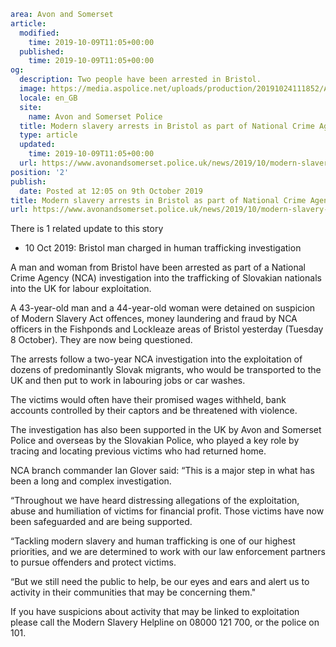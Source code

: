 ```yaml
area: Avon and Somerset
article:
  modified:
    time: 2019-10-09T11:05+00:00
  published:
    time: 2019-10-09T11:05+00:00
og:
  description: Two people have been arrested in Bristol.
  image: https://media.aspolice.net/uploads/production/20191024111852/Arrest-made-police-hats.jpg
  locale: en_GB
  site:
    name: Avon and Somerset Police
  title: Modern slavery arrests in Bristol as part of National Crime Agency inquiry | Avon and Somerset Police
  type: article
  updated:
    time: 2019-10-09T11:05+00:00
  url: https://www.avonandsomerset.police.uk/news/2019/10/modern-slavery-arrests-in-bristol-as-part-of-national-crime-agency-inquiry/
position: '2'
publish:
  date: Posted at 12:05 on 9th October 2019
title: Modern slavery arrests in Bristol as part of National Crime Agency inquiry | Avon and Somerset Police
url: https://www.avonandsomerset.police.uk/news/2019/10/modern-slavery-arrests-in-bristol-as-part-of-national-crime-agency-inquiry/
```

There is 1 related update to this story

 * 10 Oct 2019: Bristol man charged in human trafficking investigation

A man and woman from Bristol have been arrested as part of a National Crime Agency (NCA) investigation into the trafficking of Slovakian nationals into the UK for labour exploitation.

A 43-year-old man and a 44-year-old woman were detained on suspicion of Modern Slavery Act offences, money laundering and fraud by NCA officers in the Fishponds and Lockleaze areas of Bristol yesterday (Tuesday 8 October). They are now being questioned.

The arrests follow a two-year NCA investigation into the exploitation of dozens of predominantly Slovak migrants, who would be transported to the UK and then put to work in labouring jobs or car washes.

The victims would often have their promised wages withheld, bank accounts controlled by their captors and be threatened with violence.

The investigation has also been supported in the UK by Avon and Somerset Police and overseas by the Slovakian Police, who played a key role by tracing and locating previous victims who had returned home.

NCA branch commander Ian Glover said: “This is a major step in what has been a long and complex investigation.

“Throughout we have heard distressing allegations of the exploitation, abuse and humiliation of victims for financial profit. Those victims have now been safeguarded and are being supported.

“Tackling modern slavery and human trafficking is one of our highest priorities, and we are determined to work with our law enforcement partners to pursue offenders and protect victims.

“But we still need the public to help, be our eyes and ears and alert us to activity in their communities that may be concerning them."

If you have suspicions about activity that may be linked to exploitation please call the Modern Slavery Helpline on 08000 121 700, or the police on 101.
